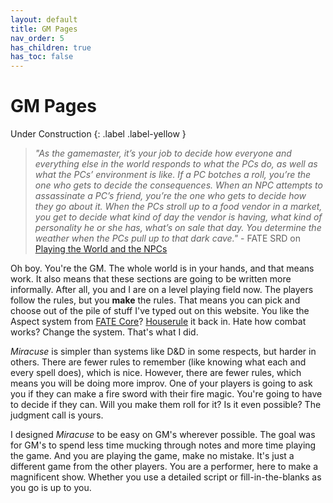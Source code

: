 ```yaml
---
layout: default
title: GM Pages
nav_order: 5
has_children: true
has_toc: false
---
```


# GM Pages

Under Construction
{: .label .label-yellow }

> _"As the gamemaster, it’s your job to decide how everyone and everything else in the world responds to what the PCs do, as well as what the PCs’ environment is like. If a PC botches a roll, you’re the one who gets to decide the consequences. When an NPC attempts to assassinate a PC’s friend, you’re the one who gets to decide how they go about it. When the PCs stroll up to a food vendor in a market, you get to decide what kind of day the vendor is having, what kind of personality he or she has, what’s on sale that day. You determine the weather when the PCs pull up to that dark cave."_ - FATE SRD on [Playing the World and the NPCs](https://fate-srd.com/fate-core/running-game#play-the-world-and-the-npcs)

Oh boy. You're the GM. The whole world is in your hands, and that means work. It also means that these sections are going to be written more informally. After all, you and I are on a level playing field now. The players follow the rules, but you **make** the rules. That means you can pick and choose out of the pile of stuff I've typed out on this website. You like the Aspect system from [FATE Core](https://fate-srd.com/fate-core)? [Houserule](http://tvtropes.org/pmwiki/pmwiki.php/Main/HouseRules) it back in. Hate how combat works? Change the system. That's what I did.

_Miracuse_ is simpler than systems like D&D in some respects, but harder in others. There are fewer rules to remember (like knowing what each and every spell does), which is nice. However, there are fewer rules, which means you will be doing more improv. One of your players is going to ask you if they can make a fire sword with their fire magic. You're going to have to decide if they can. Will you make them roll for it? Is it even possible? The judgment call is yours.

I designed _Miracuse_ to be easy on GM's wherever possible. The goal was for GM's to spend less time mucking through notes and more time playing the game. And you are playing the game, make no mistake. It's just a different game from the other players. You are a performer, here to make a magnificent show. Whether you use a detailed script or fill-in-the-blanks as you go is up to you.
